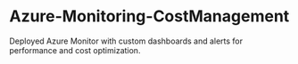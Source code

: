 # Azure-Monitoring-CostManagement
Deployed Azure Monitor with custom dashboards and alerts for performance and cost optimization.
